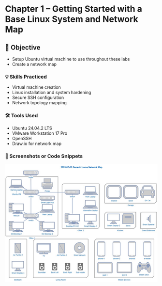 
# Chapter 1 – Getting Started with a Base Linux System and Network Map

## 🎯 Objective
- Setup Ubuntu virtual machine to use throughout these labs
- Create a network map


### 💡 Skills Practiced
- Virtual machine creation
- Linux installation and system hardening
- Secure SSH configuration
- Network topology mapping

### 🛠️ Tools Used
- Ubuntu 24.04.2 LTS
- VMware Workstation 17 Pro
- OpenSSH
- Draw.io for network map

<!--
## 🧪 Lab Steps
1. Created an Ubuntu VM using VirtualBox.
2. Updated system and installed essential packages: `sudo apt update && sudo apt upgrade`.
3. Configured SSH key-based login and disabled password auth.
4. Captured current network settings using `ip a` and `ip route`.
5. Drew a basic network map including VM, host, and router relationships.
-->

### 📸 Screenshots or Code Snippets
![Network Map](../01-linux-and-network-map/generic-home-network-map.jpg)

<!--
```bash
sudo apt install openssh-server
ssh-keygen -t rsa
sudo ufw allow ssh
```
-->
<!--
### 📘 Reflections & What I Learned

- Learned the difference between bridged and NAT networking in VMs.
- SSH key login is significantly more secure than passwords.
- Creating a visual network map gave me clarity on how devices are routed.

-->
<!--
### 🔗 References

- [Ubuntu Server Docs](https://ubuntu.com/server/docs)
- [OpenSSH Manual](https://man.openbsd.org/ssh)
-->
<!--
## 🧠 Next Steps

- Add firewall rules and VLAN separation (in Chapter 2).
- Try creating the same setup in a cloud provider like AWS or Linode.
-->
